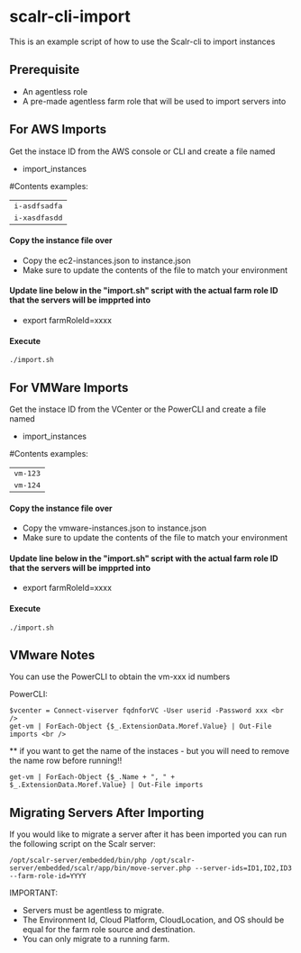# scalr-cli-import

This is an example script of how to use the Scalr-cli to import instances

## Prerequisite
- An agentless role
- A pre-made agentless farm role that will be used to import servers into

## For AWS Imports

Get the instace ID from the AWS console or CLI and create a file named
* import_instances

#Contents examples:
<table>
  <tr>
    <td><tt>i-asdfsadfa</tt></td>
  </tr>
  <tr>
    <td><tt>i-xasdfasdd</tt></td>
  </tr>
</table>

#### Copy the instance file over
- Copy the ec2-instances.json to instance.json
- Make sure to update the contents of the file to match your environment 

#### Update line below in the "import.sh" script with the actual farm role ID that the servers will be impprted into
* export farmRoleId=xxxx

#### Execute
```
./import.sh
```


## For VMWare Imports

Get the instace ID from the VCenter or the PowerCLI and create a file named
* import_instances

#Contents examples:
<table>
  <tr>
    <td><tt>vm-123</tt></td>
  </tr>
  <tr>
    <td><tt>vm-124</tt></td>
  </tr>
</table>


#### Copy the instance file over
- Copy the vmware-instances.json to instance.json
- Make sure to update the contents of the file to match your environment 

#### Update line below in the "import.sh" script with the actual farm role ID that the servers will be impprted into
* export farmRoleId=xxxx

#### Execute
```
./import.sh
```

## VMware Notes

You can use the PowerCLI to obtain the vm-xxx id numbers

PowerCLI:
```
$vcenter = Connect-viserver fqdnforVC -User userid -Password xxx <br />
get-vm | ForEach-Object {$_.ExtensionData.Moref.Value} | Out-File imports <br />
```

** if you want to get the name of the instaces - but you will need to remove the name 
row before running!!<br />
```
get-vm | ForEach-Object {$_.Name + ", " + $_.ExtensionData.Moref.Value} | Out-File imports
```

## Migrating Servers After Importing
If you would like to migrate a server after it has been imported you can run the following script on the Scalr server:
```
/opt/scalr-server/embedded/bin/php /opt/scalr-server/embedded/scalr/app/bin/move-server.php --server-ids=ID1,ID2,ID3 --farm-role-id=YYYY
```
IMPORTANT:
- Servers must be agentless to migrate.
- The Environment Id, Cloud Platform, CloudLocation, and OS should be equal for the farm role source and destination.
- You can only migrate to a running farm.
